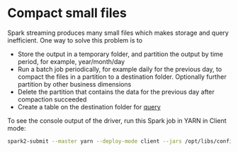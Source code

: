# Compact small files 

Spark streaming produces many small files which makes storage and query inefficient.  One way to solve this problem is to 
* Store the output in a temporary folder, and partition the output by time period, for example, year/month/day
* Run a batch job periodically, for example daily for the previous day, to compact the files in a partition to a destination folder. Optionally further partition by other business dimensions
* Delete the partition that contains the data for the previous day after compaction succeeded
* Create a table on the destination folder for [query](/IoTKafkaSpark/4.Query)

To see the console output of the driver, run this Spark job in YARN in Client mode:
```bash
spark2-submit --master yarn --deploy-mode client --jars /opt/libs/config-1.3.1.jar --driver-java-options='-Dcompact.partition=/year=2017/month=11' --class org.pliu.iot.FileCompaction ./original-compactfiles-0.0.1.jar
```
